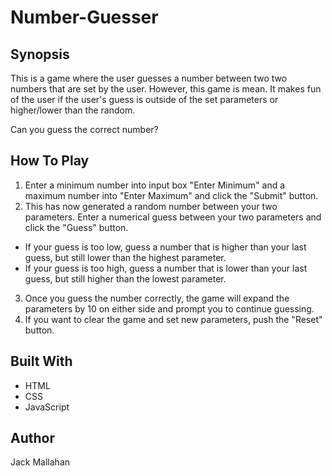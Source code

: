 # Number-Guesser

## Synopsis

This is a game where the user guesses a number between two two numbers that are set by the user. However, this game is mean. It makes fun of the user if the user's guess is outside of the set parameters or higher/lower than the random.

Can you guess the correct number?

## How To Play

1. Enter a minimum number into input box "Enter Minimum" and a maximum number into "Enter Maximum" and click the "Submit" button.
2. This has now generated a random number between your two parameters. Enter a numerical guess between your two parameters and click the "Guess" button.
  * If your guess is too low, guess a number that is higher than your last guess, but still lower than the highest parameter.
  * If your guess is too high, guess a number that is lower than your last guess, but still higher than the lowest parameter.
3. Once you guess the number correctly, the game will expand the parameters by 10 on either side and prompt you to continue guessing.
4. If you want to clear the game and set new parameters, push the "Reset" button.

## Built With
* HTML 
* CSS
* JavaScript

## Author

Jack Mallahan
